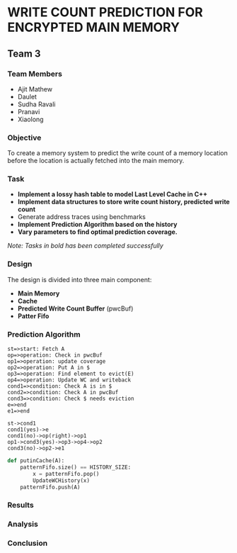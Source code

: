 #  WRITE COUNT PREDICTION FOR ENCRYPTED MAIN MEMORY

## Team 3

### Team Members

- Ajit Mathew
- Daulet 
- Sudha Ravali
- Pranavi
- Xiaolong



### Objective

To create a memory system to predict the write count of a memory location before the location is actually fetched into the main memory.



### Task

- **Implement a lossy hash table to model Last Level Cache in C++**
- **Implement data structures to store write count history, predicted write count**
- Generate address traces using benchmarks
- **Implement Prediction Algorithm based on the history**
- **Vary parameters to find optimal prediction coverage.**

*Note: Tasks in bold has been completed successfully*

### Design

The design is divided into three main component:

- **Main Memory**
- **Cache**
- **Predicted Write Count Buffer** (pwcBuf)
- **Patter Fifo**















### Prediction Algorithm

```flow
st=>start: Fetch A
op=>operation: Check in pwcBuf
op1=>operation: update coverage
op2=>operation: Put A in $
op3=>operation: Find element to evict(E)
op4=>operation: Update WC and writeback
cond1=>condition: Check A is in $
cond2=>condition: Check A in pwcBuf
cond3=>condition: Check $ needs eviction
e=>end
e1=>end

st->cond1
cond1(yes)->e
cond1(no)->op(right)->op1
op1->cond3(yes)->op3->op4->op2
cond3(no)->op2->e1
```

```python
def putinCache(A):
	patternFifo.size() == HISTORY_SIZE:
        x = patternFifo.pop()
        UpdateWCHistory(x)
    patternFifo.push(A)
```



### Results

### Analysis

### Conclusion
